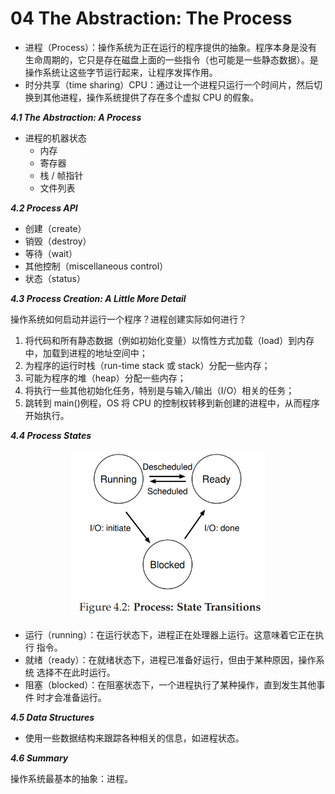 # 04 The Abstraction: The Process

- 进程（Process）：操作系统为正在运行的程序提供的抽象。程序本身是没有生命周期的，它只是存在磁盘上面的一些指令（也可能是一些静态数据）。是操作系统让这些字节运行起来，让程序发挥作用。
- 时分共享（time sharing）CPU：通过让一个进程只运行一个时间片，然后切换到其他进程，操作系统提供了存在多个虚拟 CPU 的假象。

***4.1 The Abstraction: A Process***

- 进程的机器状态
  - 内存
  - 寄存器
  - 栈 / 帧指针
  - 文件列表

***4.2 Process API***

- 创建（create）
- 销毁（destroy）
- 等待（wait）
- 其他控制（miscellaneous control）
- 状态（status）

***4.3 Process Creation: A Little More Detail***

操作系统如何启动并运行一个程序？进程创建实际如何进行？

1. 将代码和所有静态数据（例如初始化变量）以惰性方式加载（load）到内存中，加载到进程的地址空间中；
2. 为程序的运行时栈（run-time stack 或 stack）分配一些内存；
3. 可能为程序的堆（heap）分配一些内存；
4. 将执行一些其他初始化任务，特别是与输入/输出（I/O）相关的任务；
5. 跳转到 main()例程，OS 将 CPU 的控制权转移到新创建的进程中，从而程序开始执行。


***4.4 Process States***

<p align="center">
<img src="../img/process-state-transitions.png" alt="figure-4.2" style="zoom: 60%;" />
</p>

- 运行（running）：在运行状态下，进程正在处理器上运行。这意味着它正在执行
指令。
- 就绪（ready）：在就绪状态下，进程已准备好运行，但由于某种原因，操作系统
选择不在此时运行。
- 阻塞（blocked）：在阻塞状态下，一个进程执行了某种操作，直到发生其他事件
时才会准备运行。

***4.5 Data Structures***

- 使用一些数据结构来跟踪各种相关的信息，如进程状态。

***4.6 Summary***

操作系统最基本的抽象：进程。